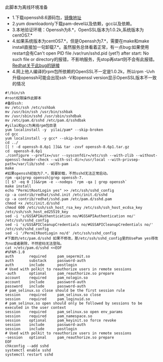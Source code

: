 此脚本为离线环境准备
- 1.下载openssh8.6源码包，[镜像地址](https://cdn.openbsd.org/pub/OpenBSD/OpenSSH/portable/)
- 2.yum downloadonly下载pam-devel以及依赖，gcc以及依赖。
- 3.本地验证环境：Openssh为8.\*，OpenSSL版本为1.0.2k,系统版本为centOS7.\*
- 4.如果系统版本为centOS7.\*，但是Openssh为7.\*，需要在make和make install直接加一句卸载7.\*。虽然服务总体看着正常，有一点bug:如果使用restart会有Can't open PID file /var/run/sshd.pid (yet?) after start: No such file or directory的报错，不影响服务，先stop再start则不会有此报错。[Redhat关于此bug的链接](https://bugzilla.redhat.com/show_bug.cgi?id=1381997)
- 4.网上他人编译的rpm包所依赖的OpenSSL不一定是1.0.2k，所以rpm -Uvh 升级openssh可能会出现ssh -V和openssl version显示OpenSSL版本不一致的情况
```
#!/bin/sh
#root权限操作此脚本
#备份ssh:
mv /etc/ssh /etc/sshbak
mv /usr/bin/ssh /usr/bin/sshbak
mv /usr/sbin/sshd /usr/sbin/sshdbak
mv /etc/pam.d/sshd /etc/pam.d/sshdbak
#yilai和gcc为离线rpm包目录
yum localinstall -y  yilai/pam* --skip-broken
cd gcc
yum localinstall -y gcc* --skip-broken
cd ../
[[ ! -d openssh-8.6p1 ]]&& tar -zxvf openssh-8.6p1.tar.gz
cd  openssh-8.6p1
./configure --prefix=/usr --sysconfdir=/etc/ssh --with-zlib --without-openssl-header-check --with-ssl-dir=/usr/local --with-privsep-path=/var/lib/sshd --with-pam
make
#如果openssh初始为7.*，需要卸载，不然sshd无法正常启动。
rpm -qa|grep openssh|grep openssh-7.
[[ $? -eq 0 ]]&&rpm -e --nodeps `rpm -qa | grep openssh`
make install
echo "PermitRootLogin yes" >> /etc/ssh/sshd_config
cp -a contrib/redhat/sshd.init /etc/init.d/sshd
cp -a contrib/redhat/sshd.pam /etc/pam.d/sshd.pam
chmod +x /etc/init.d/sshd
chmod 600 /etc/ssh/ssh_host_rsa_key /etc/ssh/ssh_host_ecdsa_key /etc/ssh/ssh_host_ed25519_key 
sed -i 's/GSSAPIAuthentication no/#GSSAPIAuthentication no/' /etc/ssh/sshd_config
sed -i 's/GSSAPICleanupCredentials no/#GSSAPICleanupCredentials no/' /etc/ssh/sshd_config
sed -i '/PermitRootLogin no/d' /etc/ssh/sshd_config
#下面的/etc/pam.d/sshd 如果不修改，那/etc/ssh/sshd_config里的UsePam yes得改为no或者删除，不然密码无法登陆。
cat >/etc/pam.d/sshd <<EOF
#%PAM-1.0
auth       required     pam_sepermit.so
auth       substack     password-auth
auth       include      postlogin
# Used with polkit to reauthorize users in remote sessions
-auth      optional     pam_reauthorize.so prepare
account    required     pam_nologin.so
account    include      password-auth
password   include      password-auth
# pam_selinux.so close should be the first session rule
session    required     pam_selinux.so close
session    required     pam_loginuid.so
# pam_selinux.so open should only be followed by sessions to be executed in the user context
session    required     pam_selinux.so open env_params
session    required     pam_namespace.so
session    optional     pam_keyinit.so force revoke
session    include      password-auth
session    include      postlogin
# Used with polkit to reauthorize users in remote sessions
-session   optional     pam_reauthorize.so prepare
EOF
chkconfig --add sshd
systemctl enable sshd
systemctl restart sshd
```

